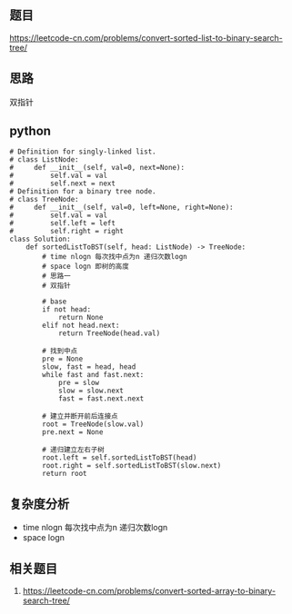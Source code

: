 ## 题目
https://leetcode-cn.com/problems/convert-sorted-list-to-binary-search-tree/

## 思路
双指针

## python
```python3
# Definition for singly-linked list.
# class ListNode:
#     def __init__(self, val=0, next=None):
#         self.val = val
#         self.next = next
# Definition for a binary tree node.
# class TreeNode:
#     def __init__(self, val=0, left=None, right=None):
#         self.val = val
#         self.left = left
#         self.right = right
class Solution:
    def sortedListToBST(self, head: ListNode) -> TreeNode:
        # time nlogn 每次找中点为n 递归次数logn
        # space logn 即树的高度
        # 思路一
        # 双指针
        
        # base
        if not head:
            return None
        elif not head.next:
            return TreeNode(head.val)
        
        # 找到中点
        pre = None
        slow, fast = head, head
        while fast and fast.next:
            pre = slow
            slow = slow.next
            fast = fast.next.next
        
        # 建立并断开前后连接点
        root = TreeNode(slow.val)
        pre.next = None
        
        # 递归建立左右子树
        root.left = self.sortedListToBST(head)
        root.right = self.sortedListToBST(slow.next)
        return root

```

## 复杂度分析
* time nlogn 每次找中点为n 递归次数logn
* space logn

## 相关题目
1. https://leetcode-cn.com/problems/convert-sorted-array-to-binary-search-tree/

